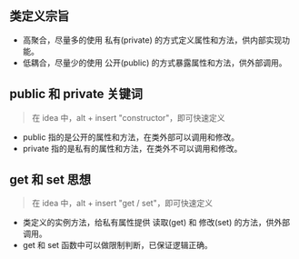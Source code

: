 ## 类定义宗旨
- 高聚合，尽量多的使用 私有(private) 的方式定义属性和方法，供内部实现功能。
- 低耦合，尽量少的使用 公开(public) 的方式暴露属性和方法，供外部调用。

## public 和 private 关键词
> 在 idea 中，alt + insert "constructor"，即可快速定义
- public 指的是公开的属性和方法，在类外部可以调用和修改。
- private 指的是私有的属性和方法，在类外不可以调用和修改。

## get 和 set 思想
> 在 idea 中，alt + insert "get / set"，即可快速定义
- 类定义的实例方法，给私有属性提供 读取(get) 和 修改(set) 的方法，供外部调用。
- get 和 set 函数中可以做限制判断，已保证逻辑正确。
